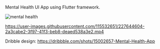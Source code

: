 Mental Health UI App using Flutter framework.

![mental health](https://user-images.githubusercontent.com/115532651/227644994-f6a2705c-d194-4d04-8f3c-1ccb26aa0c8a.png)

https://user-images.githubusercontent.com/115532651/227644604-2a3cabe2-3f97-41f3-beb8-deaed538a3e2.mp4

Dribble design: https://dribbble.com/shots/15002657-Mental-Health-App
